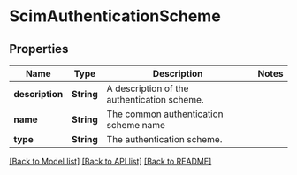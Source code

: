 # ScimAuthenticationScheme

## Properties
Name | Type | Description | Notes
------------ | ------------- | ------------- | -------------
**description** | **String** | A description of the authentication scheme. | 
**name** | **String** | The common authentication scheme name | 
**type** | **String** | The authentication scheme. | 

[[Back to Model list]](../README.md#documentation-for-models) [[Back to API list]](../README.md#documentation-for-api-endpoints) [[Back to README]](../README.md)


